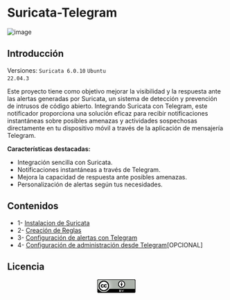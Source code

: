 # Suricata-Telegram

![image](https://github.com/Scosrom/Suricata-Telegram/assets/114906778/69f3fdbf-19c8-4932-996a-a2b25d7baf4c)

       
## Introducción

Versiones:
<code>Suricata 6.0.10</code>
<code>Ubuntu 22.04.3</code> 

Este proyecto tiene como objetivo mejorar la visibilidad y la respuesta ante las alertas generadas por Suricata, un sistema de detección y prevención de intrusos de código abierto. Integrando Suricata con Telegram, este notificador proporciona una solución eficaz para recibir notificaciones instantáneas sobre posibles amenazas y actividades sospechosas directamente en tu dispositivo móvil a través de la aplicación de mensajería Telegram.

**Características destacadas:**

- Integración sencilla con Suricata.
- Notificaciones instantáneas a través de Telegram.
- Mejora la capacidad de respuesta ante posibles amenazas.
- Personalización de alertas según tus necesidades.
    

## Contenidos

  * 1- [Instalacion de Suricata](instalacion.md)
  * 2- [Creación de Reglas](reglas.md)
  * 3- [Configuración de alertas con Telegram](telegram.md)
  * 4- [Configuración de administración desde Telegram](ManoliBot2.md)[OPCIONAL]

## Licencia

<p align="center">
  <img src="88x31.png" alt="licencia">
</p>



